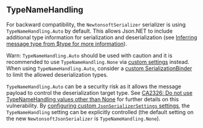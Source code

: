 ## TypeNameHandling

For backward compatibility, the `NewtonsoftSerializer` serializer is using `TypeNameHandling.Auto` by default. This allows Json.NET to include additional type information for serialization and deserialization (see [Inferring message type from $type for more information](#inferring-message-type-from-type)).

Warn: `TypeNameHandling.Auto` should be used with caution and it is recommended to use `TypeNameHandling.None` via [custom settings](#usage-custom-settings) instead. When using `TypeNameHandling.Auto`, consider a [custom SerializationBinder](https://www.newtonsoft.com/json/help/html/SerializeSerializationBinder.htm) to limit the allowed deserialization types.

`TypeNameHandling.Auto` can be a security risk as it allows the message payload to control the deserialization target type. See [CA2326: Do not use TypeNameHandling values other than None](https://docs.microsoft.com/en-us/dotnet/fundamentals/code-analysis/quality-rules/ca2326) for further details on this vulnerability. By [configuring custom `JsonSerializerSettings` settings](#usage-custom-settings), the `TypeNameHandling` setting can be explicitly controlled (the default setting on the new `NewtonsoftJsonSerializer` is `TypeNameHandling.None`).
